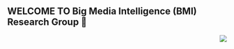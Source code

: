 ## WELCOME TO Big Media Intelligence (BMI) Research Group 👋

<!--
**DarrenZZhang/DarrenZZhang** is a ✨ _special_ ✨ repository because its `README.md` (this file) appears on your GitHub profile.

Here are some ideas to get you started:

- 🔭 I’m currently working on ...
- 🌱 I’m currently learning ...
- 👯 I’m looking to collaborate on ...
- 🤔 I’m looking for help with ...
- 💬 Ask me about ...
- 📫 How to reach me: ...
- 😄 Pronouns: ...
- ⚡ Fun fact: ...
-->


<img align="right" src="https://github-readme-stats.vercel.app/api?username=DarrenZZhang&show_icons=true&icon_color=805AD5&text_color=718096&bg_color=ffffff&hide_title=true&count_private=true" />
